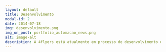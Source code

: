 ```yaml
---
layout: default
title: Desenvolvimento
modal-id: 2
date: 2014-07-18
img: desenvolvimento.png
img_on_post: portfolio_automacao_news.png
alt: image-alt
description: A 4flyers está atualmente em processo de desenvolvimento de um novo produto para o mercado. Em breve será possível automatizar suas lâmpadas de casa em um processo revolucionário! Sem reformas e com um preço bem abaixo do mercado, você terá o controle da iluminação de sua casa através de um smartphone, poderá acender ou apagar todas as lâmpadas com apenas um simples toque em um interruptor. Programar cenários de iluminação, horários de funcionamento de cada ponto de luz e triways virtuais são apenas algumas das vantagens de ter seu sistema de iluminação automatizado.E para isso bastará a substituição dos interruptores de sua casa. Entre em contato para ser um dos primeiros a adiquirir!
---
```

